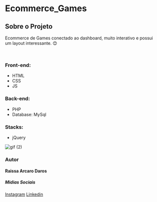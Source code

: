 # Ecommerce_Games
<h2>Sobre o Projeto</h2>
<p>Ecommerce de Games conectado ao dashboard, muito interativo e possui um layout interessante. 😊</p>

<br />
<h3>Front-end:</h3>
<ul>
  <li>HTML</li>
  <li>CSS</li>
  <li>JS</li>
</ul>
<h3>Back-end:</h3>
<ul>
  <li>PHP</li>
  <li>Database: MySql</li>
</ul>
<h3>Stacks:</h3>
<ul>
  <li>jQuery</li>
</ul>


![gif (2)](https://user-images.githubusercontent.com/82960240/138621465-1a7691a0-2b13-4cd8-9b00-2e9a99bedd7c.gif)

<h3>Autor</h3>
<h4>Raissa Arcaro Daros</h4>

<h5>Midias Sociais</h5>
<a href="https://www.instagram.com/raissa_dev/">Instagram</a>
<a href="https://www.linkedin.com/in/raissa-dev-69986a214/">Linkedin</a>
